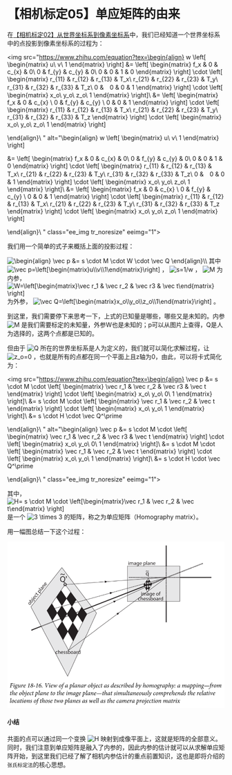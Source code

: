 # 【相机标定05】单应矩阵的由来

在[【相机标定02】从世界坐标系到像素坐标系](https://zhuanlan.zhihu.com/p/423473576)中，我们已经知道一个世界坐标系中的点投影到像素坐标系的过程为：


<img src="https://www.zhihu.com/equation?tex=\begin{align}
w
\left[
\begin{matrix}
u\\
v\\
1
\end{matrix}
\right]
&=
\left[
\begin{matrix}
f_x & 0 & c_{x} & 0\\
0 & f_{y} & c_{y} & 0\\
0 & 0 & 1 & 0
\end{matrix}
\right]
\cdot
\left[
\begin{matrix}
r_{11} & r_{12} & r_{13} & T_x\\
r_{21} & r_{22} & r_{23} & T_y\\
r_{31} & r_{32} & r_{33} & T_z\\
0 &　0 & 0 & 1
\end{matrix}
\right]
\cdot
\left[
\begin{matrix}
x_o\\
y_o\\
z_o\\
1
\end{matrix}
\right]\\
&=
\left[
\begin{matrix}
f_x & 0 & c_{x} \\
0 & f_{y} & c_{y} \\
0 & 0 & 1 
\end{matrix}
\right]
\cdot
\left[
\begin{matrix}
r_{11} & r_{12} & r_{13} & T_x\\
r_{21} & r_{22} & r_{23} & T_y\\
r_{31} & r_{32} & r_{33} & T_z
\end{matrix}
\right]
\cdot
\left[
\begin{matrix}
x_o\\
y_o\\
z_o\\
1
\end{matrix}
\right]

\end{align}\\
" alt="\begin{align}
w
\left[
\begin{matrix}
u\\
v\\
1
\end{matrix}
\right]

&=
\left[
\begin{matrix}
f_x & 0 & c_{x} & 0\\
0 & f_{y} & c_{y} & 0\\
0 & 0 & 1 & 0
\end{matrix}
\right]
\cdot
\left[
\begin{matrix}
r_{11} & r_{12} & r_{13} & T_x\\
r_{21} & r_{22} & r_{23} & T_y\\
r_{31} & r_{32} & r_{33} & T_z\\
0 &　0 & 0 & 1
\end{matrix}
\right]
\cdot
\left[
\begin{matrix}
x_o\\
y_o\\
z_o\\
1
\end{matrix}
\right]\\
&=
\left[
\begin{matrix}
f_x & 0 & c_{x} \\
0 & f_{y} & c_{y} \\
0 & 0 & 1 
\end{matrix}
\right]
\cdot
\left[
\begin{matrix}
r_{11} & r_{12} & r_{13} & T_x\\
r_{21} & r_{22} & r_{23} & T_y\\
r_{31} & r_{32} & r_{33} & T_z
\end{matrix}
\right]
\cdot
\left[
\begin{matrix}
x_o\\
y_o\\
z_o\\
1
\end{matrix}
\right]

\end{align}\\
" class="ee_img tr_noresize" eeimg="1">

我们用一个简单的式子来概括上面的投影过程：

<img src="https://www.zhihu.com/equation?tex=\begin{align}
\vec p &= s \cdot M \cdot W \cdot \vec Q
\end{align}\\
" alt="\begin{align}
\vec p &= s \cdot M \cdot W \cdot \vec Q
\end{align}\\
" class="ee_img tr_noresize" eeimg="1">
其中 <img src="https://www.zhihu.com/equation?tex=\vec p=\left[\begin{matrix}u\\v\\1\end{matrix}\right] " alt="\vec p=\left[\begin{matrix}u\\v\\1\end{matrix}\right] " class="ee_img tr_noresize" eeimg="1"> ， <img src="https://www.zhihu.com/equation?tex=s=1/w" alt="s=1/w" class="ee_img tr_noresize" eeimg="1"> ， <img src="https://www.zhihu.com/equation?tex=M" alt="M" class="ee_img tr_noresize" eeimg="1"> 为内参， <img src="https://www.zhihu.com/equation?tex=W=\left[\begin{matrix}\vec r_1 & \vec r_2 & \vec r3 & \vec t\end{matrix} \right]" alt="W=\left[\begin{matrix}\vec r_1 & \vec r_2 & \vec r3 & \vec t\end{matrix} \right]" class="ee_img tr_noresize" eeimg="1"> 为外参， <img src="https://www.zhihu.com/equation?tex=\vec Q=\left[\begin{matrix}x_o\\y_o\\z_o\\1\end{matrix}\right]" alt="\vec Q=\left[\begin{matrix}x_o\\y_o\\z_o\\1\end{matrix}\right]" class="ee_img tr_noresize" eeimg="1"> 。

到这里，我们需要停下来思考一下，上式的已知量是哪些，哪些又是未知的。内参 <img src="https://www.zhihu.com/equation?tex=M" alt="M" class="ee_img tr_noresize" eeimg="1"> 是我们需要标定的未知量，外参W也是未知的；p可以从图片上查得，Q是人为选择的，这两个点都是已知的。

但由于 <img src="https://www.zhihu.com/equation?tex=Q" alt="Q" class="ee_img tr_noresize" eeimg="1"> 所在的世界坐标系是人为定义的，我们就可以简化求解过程，让 <img src="https://www.zhihu.com/equation?tex=z_o=0" alt="z_o=0" class="ee_img tr_noresize" eeimg="1"> ，也就是所有的点都在同一个平面上且z轴为0，由此，可以将卡式简化为：

<img src="https://www.zhihu.com/equation?tex=\begin{align}
\vec p &= s \cdot M \cdot 
\left[
\begin{matrix}
\vec r_1 & \vec r_2 & \vec r3 & \vec t
\end{matrix} \right]
\cdot
\left[
\begin{matrix}
x_o\\
y_o\\
0\\
1
\end{matrix}
\right]\\
&=
s \cdot M \cdot 
\left[
\begin{matrix}
\vec r_1 & \vec r_2 & \vec t
\end{matrix} \right]
\cdot
\left[
\begin{matrix}
x_o\\
y_o\\
1
\end{matrix}
\right]\\
&= s \cdot H \cdot \vec Q^\prime

\end{align}\\
" alt="\begin{align}
\vec p &= s \cdot M \cdot 
\left[
\begin{matrix}
\vec r_1 & \vec r_2 & \vec r3 & \vec t
\end{matrix} \right]
\cdot
\left[
\begin{matrix}
x_o\\
y_o\\
0\\
1
\end{matrix}
\right]\\
&=
s \cdot M \cdot 
\left[
\begin{matrix}
\vec r_1 & \vec r_2 & \vec t
\end{matrix} \right]
\cdot
\left[
\begin{matrix}
x_o\\
y_o\\
1
\end{matrix}
\right]\\
&= s \cdot H \cdot \vec Q^\prime

\end{align}\\
" class="ee_img tr_noresize" eeimg="1">

其中， <img src="https://www.zhihu.com/equation?tex=H= s \cdot M \cdot \left[\begin{matrix}\vec r_1 & \vec r_2 & \vec t\end{matrix} \right]" alt="H= s \cdot M \cdot \left[\begin{matrix}\vec r_1 & \vec r_2 & \vec t\end{matrix} \right]" class="ee_img tr_noresize" eeimg="1">  是一个 <img src="https://www.zhihu.com/equation?tex=3 \times 3" alt="3 \times 3" class="ee_img tr_noresize" eeimg="1"> 的矩阵，称之为单应矩阵（Homography matrix）。

用一幅图总结一下这个过程：

![image-20211101212423998](https://raw.githubusercontent.com/GreatWaller/ros-tutorial-for-beginners/main/doc/images/image-20211101212423998.png)

#### 小结

共面的点可以通过同一个变换 <img src="https://www.zhihu.com/equation?tex=H" alt="H" class="ee_img tr_noresize" eeimg="1"> 映射到成像平面上，这就是矩阵的全部意义。同时，我们注意到单应矩阵是融入了内参的，因此内参的估计就可以从求解单应矩阵开始，到这里我们已经了解了相机内参估计的重点前置知识，这也是即将介绍的`张氏标定法`的核心思想。
